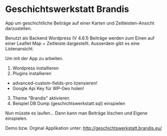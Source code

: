 # Geschichtswerkstatt Brandis
App um geschichtliche Beiträge auf einer Karten und Zeitleisten-Ansicht darzustellen.

Benutzt als Backend Wordpress (V 4.6.1)
Beiträge werden zum Einen auf einer Leaflet Map + Zeitleiste dargestellt.
Ausserdem gibt es eine Listenansicht.

Um mit der App zu arbeiten.

1. Wordpress installieren
2. Plugins installieren
  - advanced-custom-fields-pro lizensieren!
  - Google Api Key für WP-Geo holen!
3. Theme "Brandis" aktivieren
4. Beispiel DB Dump (geschichtswerkstatt.sql) einspielen

Nun müsste es laufen...
Dann kann man Beiträge löschen und Eigene einspielen.

Demo bzw. Orginal Applikation unter: http://geschichtswerkstatt.brandis.eu/
